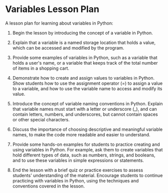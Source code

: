 # Variables Lesson Plan


A lesson plan for learning about variables in Python:

1. Begin the lesson by introducing the concept of a variable in Python. 

2. Explain that a variable is a named storage location that holds a value, which can be accessed and modified by the program.

3. Provide some examples of variables in Python, such as a variable that holds a user's name, or a variable that keeps track of the total number of items in a shopping cart.

4. Demonstrate how to create and assign values to variables in Python. Show students how to use the assignment operator (=) to assign a value to a variable, and how to use the variable name to access and modify its value.

5. Introduce the concept of variable naming conventions in Python. Explain that variable names must start with a letter or underscore (_), and can contain letters, numbers, and underscores, but cannot contain spaces or other special characters.

6. Discuss the importance of choosing descriptive and meaningful variable names, to make the code more readable and easier to understand.

7. Provide some hands-on examples for students to practice creating and using variables in Python. For example, ask them to create variables that hold different types of data, such as numbers, strings, and booleans, and to use these variables in simple expressions or statements.

8. End the lesson with a brief quiz or practice exercises to assess students' understanding of the material. Encourage students to continue practicing with variables in Python, using the techniques and conventions covered in the lesson.